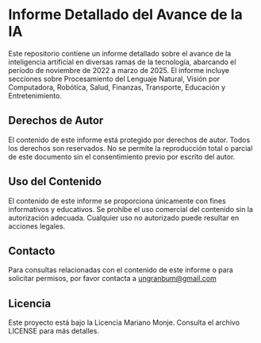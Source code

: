 # Informe Detallado del Avance de la IA

Este repositorio contiene un informe detallado sobre el avance de la inteligencia artificial en diversas ramas de la tecnología, abarcando el período de noviembre de 2022 a marzo de 2025. El informe incluye secciones sobre Procesamiento del Lenguaje Natural, Visión por Computadora, Robótica, Salud, Finanzas, Transporte, Educación y Entretenimiento.

## Derechos de Autor

El contenido de este informe está protegido por derechos de autor. Todos los derechos son reservados. No se permite la reproducción total o parcial de este documento sin el consentimiento previo por escrito del autor.

## Uso del Contenido

El contenido de este informe se proporciona únicamente con fines informativos y educativos. Se prohíbe el uso comercial del contenido sin la autorización adecuada. Cualquier uso no autorizado puede resultar en acciones legales.

## Contacto

Para consultas relacionadas con el contenido de este informe o para solicitar permisos, por favor contacta a ungranbum@gmail.com

## Licencia

Este proyecto está bajo la Licencia Mariano Monje. Consulta el archivo LICENSE para más detalles.

